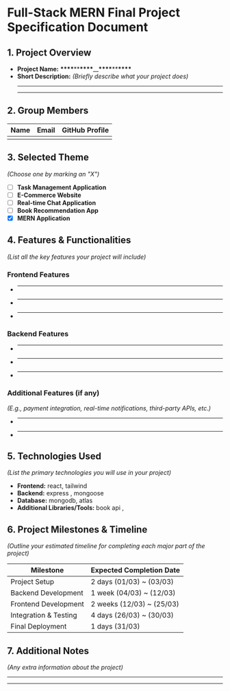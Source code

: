 # **Full-Stack MERN Final Project Specification Document**

## **1. Project Overview**

-   **Project Name:** **\*\*\*\***\*\***\*\*\*\***\_\_**\*\*\*\***\*\***\*\*\*\***
-   **Short Description:** _(Briefly describe what your project does)_
    ***
    ***

## **2. Group Members**

| Name | Email | GitHub Profile |
| ---- | ----- | -------------- |
|      |       |                |

## **3. Selected Theme**

_(Choose one by marking an "X")_

-   [ ] **Task Management Application**
-   [ ] **E-Commerce Website**
-   [ ] **Real-time Chat Application**
-   [ ] **Book Recommendation App**
-   [x] **MERN Application**

## **4. Features & Functionalities**

_(List all the key features your project will include)_

### **Frontend Features**

-   ***
-   ***
-   ***

### **Backend Features**

-   ***
-   ***
-   ***

### **Additional Features (if any)**

_(E.g., payment integration, real-time notifications, third-party APIs, etc.)_

-   ***
-   ***

## **5. Technologies Used**

_(List the primary technologies you will use in your project)_

-   **Frontend:** react, tailwind
-   **Backend:** express , mongoose
-   **Database:** mongodb, atlas
-   **Additional Libraries/Tools:** book api ,

## **6. Project Milestones & Timeline**

_(Outline your estimated timeline for completing each major part of the project)_

| Milestone             | Expected Completion Date  |
| --------------------- | ------------------------- |
| Project Setup         | 2 days (01/03) ~ (03/03)  |
| Backend Development   | 1 week (04/03) ~ (12/03)  |
| Frontend Development  | 2 weeks (12/03) ~ (25/03) |
| Integration & Testing | 4 days (26/03) ~ (30/03)  |
| Final Deployment      | 1 days (31/03)            |

## **7. Additional Notes**

_(Any extra information about the project)_

---

---
